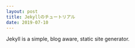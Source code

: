 ```yaml
---
layout: post
title: Jekyllのチュートリアル
date: 2019-07-10
---
```

Jekyll is a simple, blog aware, static site generator.